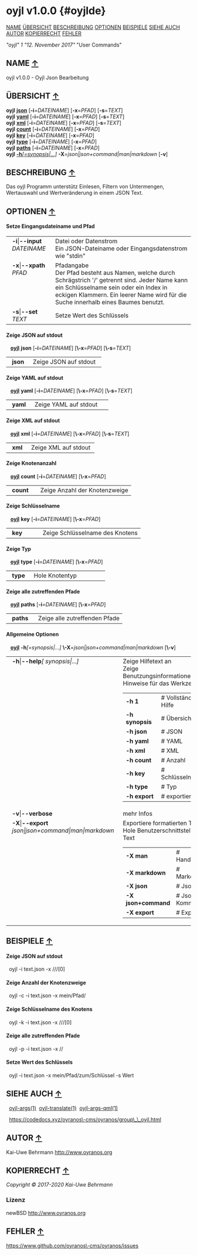 # oyjl v1.0.0 {#oyjlde}
<a name="toc"></a>
[NAME](#name) [ÜBERSICHT](#synopsis) [BESCHREIBUNG](#description) [OPTIONEN](#options) [BEISPIELE](#examples) [SIEHE AUCH](#seealso) [AUTOR](#author) [KOPIERRECHT](#copyright) [FEHLER](#bugs) 

*"oyjl"* *1* *"12. November 2017"* "User Commands"

<h2>NAME <a href="#toc" name="name">&uarr;</a></h2>

oyjl v1.0.0 \- Oyjl Json Bearbeitung

<h2>ÜBERSICHT <a href="#toc" name="synopsis">&uarr;</a></h2>

<strong>oyjl</strong> <a href="#json"><strong>json</strong></a> [<strong>\-i</strong>=<em>DATEINAME</em>] [<strong>\-x</strong>=<em>PFAD</em>] [<strong>\-s</strong>=<em>TEXT</em>]
<br />
<strong>oyjl</strong> <a href="#yaml"><strong>yaml</strong></a> [<strong>\-i</strong>=<em>DATEINAME</em>] [<strong>\-x</strong>=<em>PFAD</em>] [<strong>\-s</strong>=<em>TEXT</em>]
<br />
<strong>oyjl</strong> <a href="#xml"><strong>xml</strong></a> [<strong>\-i</strong>=<em>DATEINAME</em>] [<strong>\-x</strong>=<em>PFAD</em>] [<strong>\-s</strong>=<em>TEXT</em>]
<br />
<strong>oyjl</strong> <a href="#count"><strong>count</strong></a> [<strong>\-i</strong>=<em>DATEINAME</em>] [<strong>\-x</strong>=<em>PFAD</em>]
<br />
<strong>oyjl</strong> <a href="#key"><strong>key</strong></a> [<strong>\-i</strong>=<em>DATEINAME</em>] [<strong>\-x</strong>=<em>PFAD</em>]
<br />
<strong>oyjl</strong> <a href="#type"><strong>type</strong></a> [<strong>\-i</strong>=<em>DATEINAME</em>] [<strong>\-x</strong>=<em>PFAD</em>]
<br />
<strong>oyjl</strong> <a href="#paths"><strong>paths</strong></a> [<strong>\-i</strong>=<em>DATEINAME</em>] [<strong>\-x</strong>=<em>PFAD</em>]
<br />
<strong>oyjl</strong> <a href="#help"><strong>\-h</strong><em>[=synopsis|...]</em></a> <strong>\-X</strong>=<em>json|json+command|man|markdown</em> [<strong>\-v</strong>]

<h2>BESCHREIBUNG <a href="#toc" name="description">&uarr;</a></h2>

Das oyjl Programm unterstütz Einlesen, Filtern von Untermengen, Wertauswahl und Wertveränderung in einem JSON Text.

<h2>OPTIONEN <a href="#toc" name="options">&uarr;</a></h2>

 <h4>Setze Eingangsdateiname und Pfad</h4>

<table style='width:100%'>
 <tr><td style='padding-left:1em;padding-right:1em;vertical-align:top;width:25%'><strong>-i</strong>|<strong>--input</strong> <em>DATEINAME</em></td> <td>Datei oder Datenstrom<br />Ein JSON-Dateiname oder Eingangsdatenstrom wie "stdin" </tr>
 <tr><td style='padding-left:1em;padding-right:1em;vertical-align:top;width:25%'><strong>-x</strong>|<strong>--xpath</strong> <em>PFAD</em></td> <td>Pfadangabe<br />Der Pfad besteht aus Namen, welche durch Schrägstrich '/' getrennt sind. Jeder Name kann ein Schlüsselname sein oder ein Index in eckigen Klammern. Ein leerer Name wird für die Suche innerhalb eines Baumes benutzt. </tr>
 <tr><td style='padding-left:1em;padding-right:1em;vertical-align:top;width:25%'><strong>-s</strong>|<strong>--set</strong> <em>TEXT</em></td> <td>Setze Wert des Schlüssels </tr>
</table>

 <h4 id="json">Zeige JSON auf stdout</h4>
&nbsp;&nbsp; <a href="#synopsis"><strong>oyjl</strong></a> <strong>json</strong> [<strong>-i</strong>=<em>DATEINAME</em>] [<strong>\-x</strong>=<em>PFAD</em>] [<strong>\-s</strong>=<em>TEXT</em>]

<table style='width:100%'>
 <tr><td style='padding-left:1em;padding-right:1em;vertical-align:top;width:25%'><strong>json</strong></td> <td>Zeige JSON auf stdout</td> </tr>
</table>

 <h4 id="yaml">Zeige YAML auf stdout</h4>
&nbsp;&nbsp; <a href="#synopsis"><strong>oyjl</strong></a> <strong>yaml</strong> [<strong>-i</strong>=<em>DATEINAME</em>] [<strong>\-x</strong>=<em>PFAD</em>] [<strong>\-s</strong>=<em>TEXT</em>]

<table style='width:100%'>
 <tr><td style='padding-left:1em;padding-right:1em;vertical-align:top;width:25%'><strong>yaml</strong></td> <td>Zeige YAML auf stdout</td> </tr>
</table>

 <h4 id="xml">Zeige XML auf stdout</h4>
&nbsp;&nbsp; <a href="#synopsis"><strong>oyjl</strong></a> <strong>xml</strong> [<strong>-i</strong>=<em>DATEINAME</em>] [<strong>\-x</strong>=<em>PFAD</em>] [<strong>\-s</strong>=<em>TEXT</em>]

<table style='width:100%'>
 <tr><td style='padding-left:1em;padding-right:1em;vertical-align:top;width:25%'><strong>xml</strong></td> <td>Zeige XML auf stdout</td> </tr>
</table>

 <h4 id="count">Zeige Knotenanzahl</h4>
&nbsp;&nbsp; <a href="#synopsis"><strong>oyjl</strong></a> <strong>count</strong> [<strong>-i</strong>=<em>DATEINAME</em>] [<strong>\-x</strong>=<em>PFAD</em>]

<table style='width:100%'>
 <tr><td style='padding-left:1em;padding-right:1em;vertical-align:top;width:25%'><strong>count</strong></td> <td>Zeige Anzahl der Knotenzweige</td> </tr>
</table>

 <h4 id="key">Zeige Schlüsselname</h4>
&nbsp;&nbsp; <a href="#synopsis"><strong>oyjl</strong></a> <strong>key</strong> [<strong>-i</strong>=<em>DATEINAME</em>] [<strong>\-x</strong>=<em>PFAD</em>]

<table style='width:100%'>
 <tr><td style='padding-left:1em;padding-right:1em;vertical-align:top;width:25%'><strong>key</strong></td> <td>Zeige Schlüsselname des Knotens</td> </tr>
</table>

 <h4 id="type">Zeige Typ</h4>
&nbsp;&nbsp; <a href="#synopsis"><strong>oyjl</strong></a> <strong>type</strong> [<strong>-i</strong>=<em>DATEINAME</em>] [<strong>\-x</strong>=<em>PFAD</em>]

<table style='width:100%'>
 <tr><td style='padding-left:1em;padding-right:1em;vertical-align:top;width:25%'><strong>type</strong></td> <td>Hole Knotentyp</td> </tr>
</table>

 <h4 id="paths">Zeige alle zutreffenden Pfade</h4>
&nbsp;&nbsp; <a href="#synopsis"><strong>oyjl</strong></a> <strong>paths</strong> [<strong>-i</strong>=<em>DATEINAME</em>] [<strong>\-x</strong>=<em>PFAD</em>]

<table style='width:100%'>
 <tr><td style='padding-left:1em;padding-right:1em;vertical-align:top;width:25%'><strong>paths</strong></td> <td>Zeige alle zutreffenden Pfade</td> </tr>
</table>

 <h4 id="help">Allgemeine Optionen</h4>
&nbsp;&nbsp; <a href="#synopsis"><strong>oyjl</strong></a> <strong>-h</strong><em>[=synopsis|...]</em> <strong>\-X</strong>=<em>json|json+command|man|markdown</em> [<strong>\-v</strong>]

<table style='width:100%'>
 <tr><td style='padding-left:1em;padding-right:1em;vertical-align:top;width:25%'><strong>-h</strong>|<strong>--help</strong><em>[ synopsis|...]</em></td> <td>Zeige Hilfetext an<br />Zeige Benutzungsinformationen und Hinweise für das Werkzeug.
  <table>
   <tr><td style='padding-left:0.5em'><strong>-h 1</strong></td><td># Vollständige Hilfe</td></tr>
   <tr><td style='padding-left:0.5em'><strong>-h synopsis</strong></td><td># Übersicht</td></tr>
   <tr><td style='padding-left:0.5em'><strong>-h json</strong></td><td># JSON</td></tr>
   <tr><td style='padding-left:0.5em'><strong>-h yaml</strong></td><td># YAML</td></tr>
   <tr><td style='padding-left:0.5em'><strong>-h xml</strong></td><td># XML</td></tr>
   <tr><td style='padding-left:0.5em'><strong>-h count</strong></td><td># Anzahl</td></tr>
   <tr><td style='padding-left:0.5em'><strong>-h key</strong></td><td># Schlüsselname</td></tr>
   <tr><td style='padding-left:0.5em'><strong>-h type</strong></td><td># Typ</td></tr>
   <tr><td style='padding-left:0.5em'><strong>-h export</strong></td><td># exportiere</td></tr>
  </table>
  </td>
 </tr>
 <tr><td style='padding-left:1em;padding-right:1em;vertical-align:top;width:25%'><strong>-v</strong>|<strong>--verbose</strong></td> <td>mehr Infos</td> </tr>
 <tr><td style='padding-left:1em;padding-right:1em;vertical-align:top;width:25%'><strong>-X</strong>|<strong>--export</strong> <em>json|json+command|man|markdown</em></td> <td>Exportiere formatierten Text<br />Hole Benutzerschnittstelle als Text
  <table>
   <tr><td style='padding-left:0.5em'><strong>-X man</strong></td><td># Handbuch</td></tr>
   <tr><td style='padding-left:0.5em'><strong>-X markdown</strong></td><td># Markdown</td></tr>
   <tr><td style='padding-left:0.5em'><strong>-X json</strong></td><td># Json</td></tr>
   <tr><td style='padding-left:0.5em'><strong>-X json+command</strong></td><td># Json + Kommando</td></tr>
   <tr><td style='padding-left:0.5em'><strong>-X export</strong></td><td># Export</td></tr>
  </table>
  </td>
 </tr>
</table>


<h2>BEISPIELE <a href="#toc" name="examples">&uarr;</a></h2>

#### Zeige JSON auf stdout
&nbsp;&nbsp;oyjl -i text.json \-x ///[0]
#### Zeige Anzahl der Knotenzweige
&nbsp;&nbsp;oyjl \-c \-i text.json \-x mein/Pfad/
#### Zeige Schlüsselname des Knotens
&nbsp;&nbsp;oyjl \-k \-i text.json \-x ///[0]
#### Zeige alle zutreffenden Pfade
&nbsp;&nbsp;oyjl \-p \-i text.json \-x //
#### Setze Wert des Schlüssels
&nbsp;&nbsp;oyjl \-i text.json \-x mein/Pfad/zum/Schlüssel \-s Wert

<h2>SIEHE AUCH <a href="#toc" name="seealso">&uarr;</a></h2>

&nbsp;&nbsp;[oyjl\-args](oyjlargs.html)<a href="oyjlargs.md">(1)</a>&nbsp;&nbsp;[oyjl\-translate](oyjltranslate.html)<a href="oyjltranslate.md">(1)</a>&nbsp;&nbsp;[oyjl\-args\-qml](oyjlargsqml.html)<a href="oyjlargsqml.md">(1)</a>

&nbsp;&nbsp;<a href="https://codedocs.xyz/oyranos-cms/oyranos/group__oyjl.html">https://codedocs.xyz/oyranos\-cms/oyranos/group\_\_oyjl.html</a>

<h2>AUTOR <a href="#toc" name="author">&uarr;</a></h2>

Kai\-Uwe Behrmann http://www.oyranos.org

<h2>KOPIERRECHT <a href="#toc" name="copyright">&uarr;</a></h2>

*Copyright © 2017\-2020 Kai\-Uwe Behrmann*


<a name="license"></a>
### Lizenz
newBSD <a href="http://www.oyranos.org">http://www.oyranos.org</a>

<h2>FEHLER <a href="#toc" name="bugs">&uarr;</a></h2>

<a href="https://www.github.com/oyranos-cms/oyranos/issues">https://www.github.com/oyranos\-cms/oyranos/issues</a>

